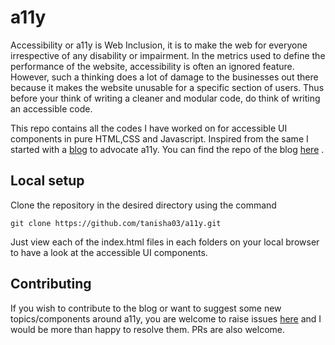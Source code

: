 # a11y

Accessibility or a11y is Web Inclusion, it is to make the web for everyone irrespective of any disability or impairment. In the metrics used to define the performance of the website, accessibility is often an ignored feature. However, such a thinking does a lot of damage to the businesses out there  because it makes the website unusable for a specific section of users. Thus before your think of writing a cleaner and modular code, do think of writing an accessible code.

This repo contains all the codes I have worked on for accessible UI components in pure HTML,CSS and Javascript. Inspired from the same I started with a [blog](https://a11y-friendly.netlify.com/) to advocate a11y. You can find the repo of the blog [here](https://github.com/tanisha03/a11y-friendly) .

## Local setup

Clone the repository in the desired directory using the command
```
git clone https://github.com/tanisha03/a11y.git
```
Just view each of the index.html files in each folders on your local browser to have a look at the accessible UI components. 

## Contributing

If you wish to contribute to the blog or want to suggest some new topics/components around a11y, you are welcome to raise issues [here](https://github.com/tanisha03/a11y/issues) and I would be more than happy to resolve them. PRs are also welcome.
